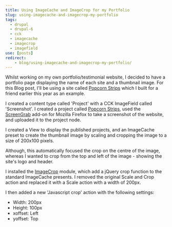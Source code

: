 ```yaml
---
title: Using ImageCache and ImageCrop for my Portfolio
slug: using-imagecache-and-imagecrop-my-portfolio
tags:
  - drupal
  - drupal-6
  - cck
  - imagecache
  - imagecrop
  - imagefield
use: [posts]
redirect:
    - blog/using-imagecache-and-imagecrop-my-portfolio/
---
```

Whilst working on my own portfolio/testimonial website, I decided to have a portfolio page displaying the name of each site and a thumbnail image. For this Blog post, I'll be using a site called [Popcorn Strips](http://popcornstrips.com) which I built for a friend earlier this year as an example.

I created a content type called 'Project' with a CCK ImageField called 'Screenshot'. I created a project called [Popcorn Strips](http://popcornstrips.com), used the [ScreenGrab](https://addons.mozilla.org/addon/1146) add-on for Mozilla Firefox to take a screenshot of the website, and uploaded it to the project node.

I created a View to display the published projects, and an ImageCache 
preset to create the thumbnail image by scaling and cropping the image 
to a size of 200x100 pixels. 

Although, this automatically focused the crop on the centre of the image, whereas I wanted to crop from the top and left of the image - showing the site's logo and header. 

I installed the [ImageCrop](http://drupal.org/project/imagecrop) module, which add a jQuery crop function to the standard ImageCache presents. I removed the original Scale and Crop action and replaced it with a Scale action with a width of 200px. 

I then added a new 'Javascript crop' action with the following settings:

* Width: 200px
* Height: 100px
* xoffset: Left
* yoffset: Top
